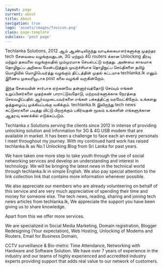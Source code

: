 ```yaml
---
layout: page
current: about
title: About
navigation: true
logo: 'assets/images/favicon.png'
class: page-template
subclass: 'post page'
---
```


Techlanka Solutions, 2012 ஆம் ஆண்டிலிருந்து வாடிக்கையாளர்களுக்கு முதற்தர tech சேவையை வழங்குவதுடன், 3G மற்றும் 4G routers க்கான Unlocking தீர்வு மற்றும் தகவலை வழங்குவதில் மும்முரமாக செயல்பட்டு வந்தது. அண்மை காலமாக தொழிநுட்ப அறிவை மேன்படுத்தும் முயற்ச்சியாக தொழிநுட்ப செய்திகளை தமிழ் மொழியில்  மொழிபெயர்த்து வழங்கும் திட்டத்தின் முதல் கட்டமாக techlanka.lk எனும் இணைய முகவரியூடாக post கலை வழங்கி வருகின்றோம்.

இந்த சேவையின் சார்பாக ஏற்கனவே தன்னார்வத்தோடு செய்யும் எங்கள் உறுப்பினர்களை முதற்கண் பாராட்டுவதோடு, மற்றவர்களுக்காக நேரத்தை செலவழிப்பதில் ஆர்வமுடையவர்களை எங்கள் பக்கத்திட்கு வரவேட்கிறோம். உங்களது ஒத்துழைப்பு முக்கியப்பங்கு வகிக்கும். techlanka.lk இலிருந்து tech news கட்டுரைகளை படித்து விட்டு பிறருக்கும் பகிர்வதன் மூலம் உங்களின் எங்களுக்கான ஆதரவு கணக்கில் எடுக்கப்படும்.

Techlanka x Solutions serving the clients since 2012 in intense of providing unlocking solution and information for 3G & 4G USB modem that are available in market. It has been a challenge to face each an every personals I meet throughout my journey. With my continued hard work has raised techlanka.lk as No.1 Unlocking Blog from Sri Lanka for past years.

We have taken one more step to take youth through the use of social networking services and develop an understanding and interest in technology. We will be bringing the latest news in the technical world through techlanka.lk in simple English. We also pay special attention to the link collection link that contains more information whenever possible.

We also appreciate our members who are already volunteering on behalf of this service and are very much appreciative of spending their time and money for someone else. The tech news, reading, sharing and joining tech news articles from techlanka.lk, We appreciate the support you have been giving us to share knowledge.

Apart from this we offer more services.

We are specialized in Social Media Marketing, Domain registration, Blogger Redesigning (Your expectation), Web Hosting, Unlocking of Modems and Routers, Email for Business Domain,

CCTV surveillance & Bio-metric Time Attendance, Networking with Hardware and Software Solution. We have over 7 years of experience in the industry and our teams of highly experienced and accredited industry experts providing support that adds real value to our network of customers.
